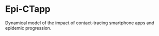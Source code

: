 # Epi-CTapp
Dynamical model of the impact of contact-tracing smartphone apps and epidemic progression.
